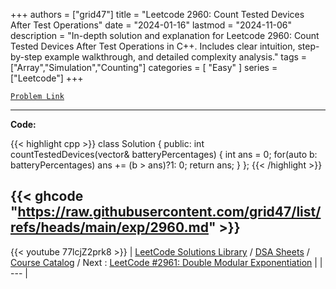
+++
authors = ["grid47"]
title = "Leetcode 2960: Count Tested Devices After Test Operations"
date = "2024-01-16"
lastmod = "2024-11-06"
description = "In-depth solution and explanation for Leetcode 2960: Count Tested Devices After Test Operations in C++. Includes clear intuition, step-by-step example walkthrough, and detailed complexity analysis."
tags = ["Array","Simulation","Counting"]
categories = [
    "Easy"
]
series = ["Leetcode"]
+++



[`Problem Link`](https://leetcode.com/problems/count-tested-devices-after-test-operations/description/)

---
**Code:**

{{< highlight cpp >}}
class Solution {
public:
    int countTestedDevices(vector<int>& batteryPercentages) {
        int ans = 0;
        for(auto b: batteryPercentages) ans += (b > ans)?1: 0;
        return ans;
    }
};
{{< /highlight >}}

{{< ghcode "https://raw.githubusercontent.com/grid47/list/refs/heads/main/exp/2960.md" >}}
---
{{< youtube 77lcjZ2prk8 >}}
| [LeetCode Solutions Library](https://grid47.xyz/leetcode/) / [DSA Sheets](https://grid47.xyz/sheets/) / [Course Catalog](https://grid47.xyz/courses/) / Next : [LeetCode #2961: Double Modular Exponentiation](https://grid47.xyz/leetcode/solution-2961-double-modular-exponentiation/) |
| --- |
